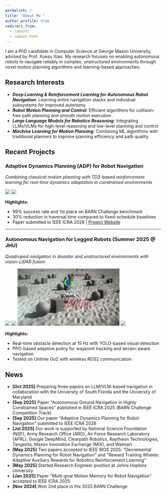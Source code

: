 ```yaml
---
permalink: /
title: "About Me "
author_profile: true
redirect_from: 
  - /about/
  - /about.html
---
```


I am a PhD candidate in Computer Science at George Mason University, advised by Prof. Xuesu Xiao. My research focuses on enabling autonomous robots to navigate reliably in complex, unstructured environments through novel motion planning algorithms and learning-based approaches.

## Research Interests
  * ***Deep Learning & Reinforcement Learning for Autonomous Robot Navigation***: Learning entire navigation stacks and individual subsystems for improved autonomy
  * ***Robot Motion Planning and Control***: Efficient algorithms for collision-free path planning and smooth motion execution
  * ***Large Language Models for Robotics Reasoning***: Integrating LLMs/VLMs for high-level reasoning and low-level planning and control
  * ***Machine Learning for Motion Planning***: Combining ML algorithms with traditional planners to improve planning efficiency and path quality

## Recent Projects
### Adaptive Dynamics Planning (ADP) for Robot Navigation
*Combining classical motion planning with TD3-based reinforcement learning for real-time dynamics adaptation in constrained environments*

<img src="/images/ICRA2026_1.gif" width="330"> <img src="/images/ICRA2026_0.gif" width="330">

**Highlights:**
- 99% success rate and 1st place on BARN Challenge benchmark
- 30% reduction in traversal time compared to fixed-schedule baselines
- Paper submitted to IEEE ICRA 2026 | [Project Website](link)
---

### Autonomous Navigation for Legged Robots (Summer 2025 @ JHU)
*Quadruped navigation in disaster and unstructured environments with vision-LiDAR fusion*

  <img src="/images/jhu1.gif" width="330">  <img src="/images/jhu4.gif" width="330">
  <img src="/images/jhu3.gif" width="330">  <img src="/images/jhu5.gif" width="330">

**Highlights:**
- Real-time obstacle detection at 15 Hz with YOLO-based visual detection
- PPO-based adaptive policy for waypoint tracking and terrain-aware navigation
- Tested on Unitree Go2 with wireless ROS2 communication

## News
* **[Oct 2025]** Preparing three papers on LLM/VLM-based navigation in collaboration with the University of South Florida and the University of Maryland
* **[Sep 2025]** Paper "Autonomous Ground Navigation in Highly Constrained Spaces" published in IEEE ICRA 2025 (BARN Challenge Competition Track)
* **[Sep 2025]** Our paper "Adaptive Dynamics Planning for Robot Navigation" submitted to IEEE ICRA 2026
* **[Jul 2025]** Our work is supported by National Science Foundation (NSF), Army Research Office (ARO), Air Force Research Laboratory (AFRL), Google DeepMind, Clearpath Robotics, Raytheon Technologies, Tangenta, Mason Innovation Exchange (MIX), and Walmart
* **[May 2025]** Two papers accepted to IEEE IROS 2025: "Decremental Dynamics Planning for Robot Navigation" and "Reward Training Wheels: Adaptive Auxiliary Rewards for Robotics Reinforcement Learning"
* **[May 2025]** Started Research Engineer position at Johns Hopkins University
* **[Jan 2025]** Paper "Multi-goal Motion Memory for Robot Navigation" accepted to IEEE ICRA 2025
* **[Nov 2024]** Won 2nd place in the 2025 BARN Challenge
